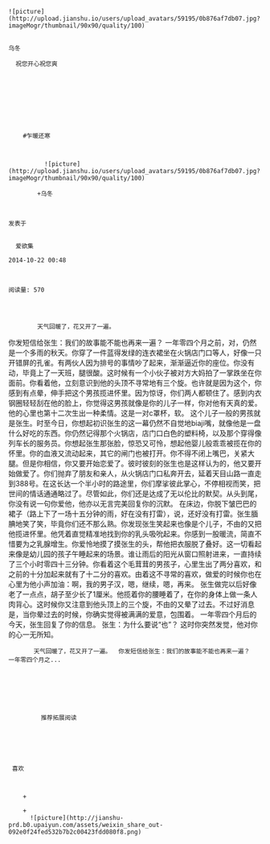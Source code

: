 
    
  
    ![picture](http://upload.jianshu.io/users/upload_avatars/59195/0b876af7db07.jpg?imageMogr/thumbnail/90x90/quality/100)
    

    乌冬
  
      祝您开心祝您爽

  
  
    
  


    
      
        #乍暖还寒
        
          
            
              ![picture](http://upload.jianshu.io/users/upload_avatars/59195/0b876af7db07.jpg?imageMogr/thumbnail/90x90/quality/100)
            
            +乌冬
        
        
    
    发表于 

    
      爱欲集

    2014-10-22 00:48

    

    阅读量: 570
  


        
            天气回暖了，花又开了一遍。
  你发短信给张生：我们的故事能不能也再来一遍？
  一年零四个月之前，对，仍然是一个多雨的秋天。你穿了一件蓝得发绿的连衣裙坐在火锅店门口等人，好像一只开错屏的孔雀。有两伙人因为排号的事情吵了起来，渐渐逼近你的座位。你没有动，毕竟上了一天班，腿很酸。这时候有一个小伙子被对方大妈拍了一掌跌坐在你面前。你看着他，立刻意识到他的头顶不寻常地有三个旋。也许就是因为这个，你感到有点晕，伸手把这个男孩揽进怀里。因为惊讶，你们两人都顿住了。感到内衣钢圈轻轻刮在他的脸上，你觉得这男孩就像是你的儿子一样，你对他有天真的爱。他的心里也第十二次生出一种柔情。这是一对c罩杯，软。
  这个儿子一般的男孩就是张生。时至今日，你想起初识张生的这一幕仍然不自觉地biaji嘴，就像他是一盘什么好吃的东西。你仍然记得那个火锅店，店门口白色的塑料椅，以及那个穿得像列车长的服务员。你想起张生那张脸，惊恐又可怜，想起他婴儿般乖乖被揽在你的怀里。你的血液又流动起来，其它的闸门也被打开。你不得不闭上嘴巴，关紧大腿。但是你相信，你又要开始恋爱了。彼时彼刻的张生也是这样认为的，他又要开始做爱了。你们抛弃了朋友和亲人，从火锅店门口私奔开去，延着天目山路一直走到388号。在这长达一个半小时的路途里，你们摩挲彼此掌心，不停相视而笑，把世间的情话通通略过了。尽管如此，你们还是达成了无以伦比的默契。从头到尾，你没有说一句你爱他，他亦以无言完美回复你的沉默。
  在床边，你脱下皱巴巴的裙子（路上下了一场十五分钟的雨，好在没有打雷），说，还好没有打雷。张生腼腆地笑了笑，毕竟你们还不那么熟。你发现张生笑起来也像是个儿子，不由的又把他揽进怀里。他凭着直觉精准地找到你的乳头吸吮起来。你感到一股暖流，简直不惜要为之乳腺增生。你爱怜地摸了摸张生的头，帮他把衣服脱了叠好。这一切看起来像是幼儿园的孩子午睡起来的场景。谁让雨后的阳光从窗口照射进来，一直持续了三个小时零四十三分钟。你看着这个毛茸茸的男孩子，心里生出了两分喜欢，和之前的十分加起来就有了十二分的喜欢。由着这不寻常的喜欢，做爱的时候你也在心里为他小声加油：啊，我的男子汉，嗯，继续，嗯，再来。
  张生做完以后好像老了一点点，胡子至少长了1厘米。他揽着你的腰睡着了，在你的身体上做一条人肉背心。这时候你又注意到他头顶上的三个旋，不由的又晕了过去。不过好消息是，当你晕过去的时候，你确实觉得被满满的爱意，包围着。
  一年零四个月后的今天，张生回复了你的信息。
  张生：为什么要说“也”？
  这时你突然发觉，他对你的心一无所知。

        
           天气回暖了，花又开了一遍。  你发短信给张生：我们的故事能不能也再来一遍？  一年零四个月之...
      
    
    
      
      
      
          
             推荐拓展阅读
        
      
    
    
      
          
     喜欢

      
      
        +
                  
        +
          ![picture](http://jianshu-prd.b0.upaiyun.com/assets/weixin_share_out-092e0f24fed532b7b2c00423fdd080f8.png)
        
      
    
  


